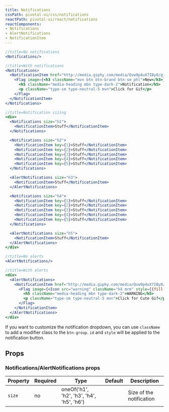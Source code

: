 ```yaml
---
title: Notifications
cssPath: pivotal-ui/css/notifications
reactPath: pivotal-ui/react/notifications
reactComponents:
- Notifications
- AlertNotifications
- NotificationItem
---
```


```jsx
//title=No notifications
<Notifications/>
```

```jsx
//title=With notifications
<Notifications>
  <NotificationItem href="http://media.giphy.com/media/Qvw9p4uX7IBy0/giphy.gif">
    <Flag image={<h3 className="mvn btn btn-brand btn-sm phl">New</h3>}>
      <h5 className="media-heading mbn type-dark-2">Notification</h5>
      <p className="type-sm type-neutral-5 mvn">Click for Gif</p>
    </Flag>
  </NotificationItem>
</Notifications>
```

```jsx
//title=Notification sizing
<div>
  <Notifications size="h1">
    <NotificationItem>Stuff</NotificationItem>
  </Notifications>

  <Notifications size="h2">
    <NotificationItem key={1}>Stuff</NotificationItem>
    <NotificationItem key={2}>Stuff</NotificationItem>
    <NotificationItem key={3}>Stuff</NotificationItem>
    <NotificationItem key={4}>Stuff</NotificationItem>
    <NotificationItem key={5}>Stuff</NotificationItem>
  </Notifications>

  <AlertNotifications size="h3">
    <NotificationItem>Stuff</NotificationItem>
  </AlertNotifications>

  <Notifications size="h4">
    <NotificationItem key={1}>Stuff</NotificationItem>
    <NotificationItem key={2}>Stuff</NotificationItem>
    <NotificationItem key={3}>Stuff</NotificationItem>
    <NotificationItem key={4}>Stuff</NotificationItem>
    <NotificationItem key={5}>Stuff</NotificationItem>
  </Notifications>

  <AlertNotifications size="h5">
    <NotificationItem>Stuff</NotificationItem>
  </AlertNotifications>
</div>
```

```jsx
//title=No alerts
<AlertNotifications/>
```

```jsx
//title=With alerts
<div>
  <AlertNotifications>
    <NotificationItem href="http://media.giphy.com/media/Qvw9p4uX7IBy0/giphy.gif">
      <Flag image={<Icon src="warning" className="h4 mrm" style={{fill: '#B38F1B'}}/>}>
        <h5 className="media-heading mbn type-dark-2">WARNING</h5>
        <p className="type-sm type-neutral-5 mvn">Click for Cute Gif</p>
      </Flag>
    </NotificationItem>
  </AlertNotifications>
</div>
```

If you want to customize the notification dropdown, you can use `className` to
add a modifier class to the `btn-group`. `id` and `style` will be applied to
the notification button.

## Props

### Notifications/AlertNotifications props

Property | Required | Type | Default | Description
---------|----------|------|---------|------------
`size` | no | oneOf('h1', 'h2', 'h3', 'h4', 'h5', 'h6') | | Size of the notification